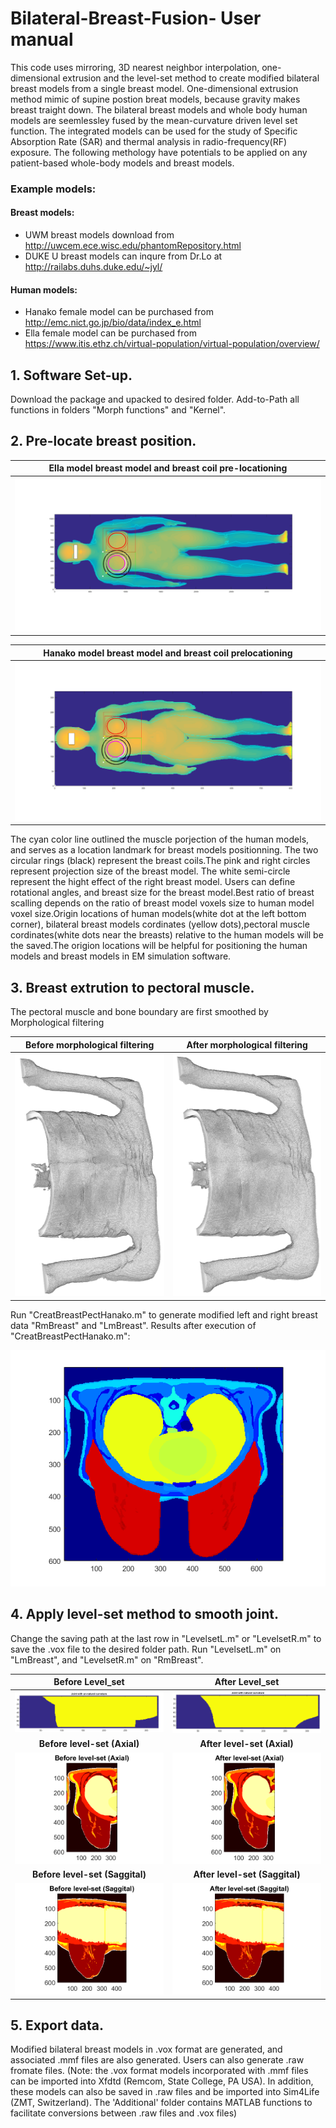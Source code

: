 # Bilateral-Breast-Fusion- User manual

This code uses mirroring, 3D nearest neighbor interpolation, one-dimensional extrusion and the level-set method to create modified bilateral breast models from a single breast model. One-dimensional extrusion method mimic of supine postion breat models, because gravity makes breast traight down. The bilateral breast models and whole body human models are seemlessley fused by the mean-curvature driven level set function. The integrated models can be used for the study of Specific Absorption Rate (SAR) and thermal analysis in radio-frequency(RF) exposure. The following methology have potentials to be applied on any patient-based whole-body models and breast models.

### Example models:
#### Breast models:
- UWM breast models download from http://uwcem.ece.wisc.edu/phantomRepository.html 
- DUKE U breast models can inqure from Dr.Lo at http://railabs.duhs.duke.edu/~jyl/

#### Human models: 
- Hanako female model can be purchased from http://emc.nict.go.jp/bio/data/index_e.html
- Ella female model can be purchased from https://www.itis.ethz.ch/virtual-population/virtual-population/overview/

## 1. Software Set-up.
Download the package and upacked to desired folder. Add-to-Path all functions in folders "Morph functions" and "Kernel".

## 2. Pre-locate breast position.

|Ella model breast model and breast coil pre-locationing|
|:-:|
|<img src = "https://github.com/rispoli-lab/Bilateral-Breast-Fusion-/blob/master/Pictures/uwm2_wholebody_Ella.png" >| 


|Hanako model breast model and breast coil prelocationing|
|:-:|
|<img src = "https://github.com/rispoli-lab/Bilateral-Breast-Fusion-/blob/master/Pictures/uwm2_wholebody_Hanako.png" >| 



The cyan color line outlined the muscle porjection of the human models, and serves as a location landmark for breast models positionning. The two circular rings (black) represent the breast coils.The pink and right circles represent projection size of the breast model. The white semi-circle represent the hight effect of the right breast model. Users can define rotational angles, and breast size for the breast model.Best ratio of breast scalling depends on the ratio of breast model voxels size to human model voxel size.Origin locations of human models(white dot at the left bottom corner), bilateral breast models cordinates (yellow dots),pectoral muscle cordinates(white dots near the breasts) relative to the human models will be the saved.The origion locations will be helpful for positioning the human models and breast models in EM simulation software.


## 3. Breast extrution to pectoral muscle.
The pectoral muscle and bone boundary are first smoothed by Morphological filtering

Before morphological filtering    |  After morphological filtering
:-------------------------:|:-------------------------:
<img src = "https://github.com/rispoli-lab/Bilateral-Breast-Fusion-/blob/master/Pictures/Chestdata2-2.PNG" width= "100%" height = "100%"> | <img src = "https://github.com/rispoli-lab/Bilateral-Breast-Fusion-/blob/master/Pictures/ClosePec2-2.PNG" width= "100%" height = "100%">


Run "CreatBreastPectHanako.m" to generate modified left and right breast data "RmBreast" and "LmBreast". Results after execution of "CreatBreastPectHanako.m":


<img src = "https://github.com/rispoli-lab/Bilateral-Breast-Fusion-/blob/master/Pictures/uwm1Combined_axial.png">

## 4. Apply level-set method to smooth joint.
Change the saving path at the last row in  "LevelsetL.m" or  "LevelsetR.m" to save the .vox file to the desired folder path.
Run "LevelsetL.m" on "LmBreast", and "LevelsetR.m" on "RmBreast".


Before Level_set             |  After Level_set
:-------------------------:|:-------------------------:
<img src = "https://github.com/rispoli-lab/Bilateral-Breast-Fusion-/blob/master/Pictures/joint%20with%20nun-atural%20curvature.png" height="80%" width="120%"> |<img src = "https://github.com/rispoli-lab/Bilateral-Breast-Fusion-/blob/master/Pictures/joint%20with%20natural%20curvature.png" height="80%" width="120%"> 
**Before level-set (Axial)** | **After level-set (Axial)**
<img src = "https://github.com/rispoli-lab/Bilateral-Breast-Fusion-/blob/master/Pictures/uwm1LeftbreastBefore_level_set_Axial.png">  | <img src = "https://github.com/rispoli-lab/Bilateral-Breast-Fusion-/blob/master/Pictures/uwm1LeftbreastAfter_level_set_Axial.png">
**Before level-set (Saggital)**|**After level-set (Saggital)**
<img src = "https://github.com/rispoli-lab/Bilateral-Breast-Fusion-/blob/master/Pictures/uwm1LeftbreastBefore_levele_set_Saggital.png"> | <img src = "https://github.com/rispoli-lab/Bilateral-Breast-Fusion-/blob/master/Pictures/uwm1LeftbreastAfter_level_set_Saggital.png">


## 5. Export data.
Modified bilateral breast models in .vox format are generated, and associated .mmf files are also generated. Users can also generate .raw fromate files. (Note: the .vox format models incorporated with .mmf files can be imported into Xfdtd (Remcom, State College, PA USA). In addition, these models can also be saved in .raw files and be imported into Sim4Life (ZMT, Switzerland). The 'Additional' folder contains MATLAB functions to facilitate conversions between .raw files and .vox files)
